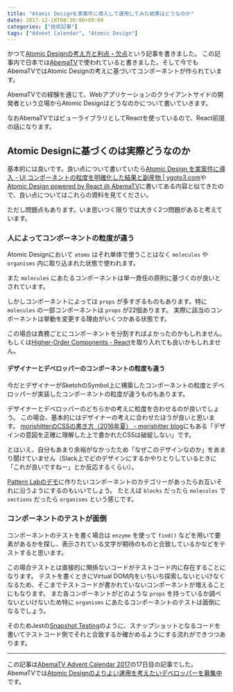 ```yaml
---
title: "Atomic Designを実案件に導入して運用してみた結果はどうなのか"
date: 2017-12-18T00:30:00+09:00
categories: ["技術記事"]
tags: ["Advent Calendar", "Atomic Design"]
---
```


かつて[Atomic Designの考え方と利点・欠点](http://blog.kubosho.com/entry/using-atomic-design)という記事を書きました。
この記事内で日本では[AbemaTV](https://abema.tv/)で使われていると書きました。そして今でもAbemaTVではAtomic Designの考えに基づいてコンポーネントが作られています。

AbemaTVでの経験を通じて、Webアプリケーションのクライアントサイドの開発者という立場からAtomic Designはどうなのかについて書いていきます。

なおAbemaTVではビューライブラリとしてReactを使っているので、React前提の話になります。

## Atomic Designに基づくのは実際どうなのか

基本的には良いです。良い点について書いていたら[Atomic Design を実案件に導入 \- UI コンポーネントの粒度を明確化した結果と副産物 \| ygoto3\.com](https://ygoto3.com/posts/atomic-design-on-actual-project/)や[Atomic Design powered by React @ AbemaTV](https://www.slideshare.net/ygoto3q/atomic-desigin-powered-by-react-abematv/31)に書いてある内容と似てきたので、良い点についてはこれらの資料を見てください。

ただし問題点もあります。いま思いつく限りでは大きく2つ問題があると考えています。

### 人によってコンポーネントの粒度が違う

Atomic Designにおいて `atoms` はそれ単体で使うことはなく `molecules` や `organisms` 内に取り込まれた状態で使われます。

また `molecules` にあたるコンポーネントは単一責任の原則に基づくのが良いとされています。

しかしコンポーネントによっては `props` が多すぎるものもあります。特に `molecules` の一部コンポーネントは `props` が22個あります。
実際に該当のコンポーネントは挙動を変更する理由がいくつかある状態です。

この場合は責務ごとにコンポーネントを分割すればよかったのかもしれません。
もしくは[Higher\-Order Components \- React](https://reactjs.org/docs/higher-order-components.html)を取り入れても良いかもしれません。

#### デザイナーとデベロッパーのコンポーネントの粒度も違う

今だとデザイナーがSketchのSymbol上に構築したコンポーネントの粒度とデベロッパーが実装したコンポーネントの粒度が違うものもあります。

デザイナーとデベロッパーのどちらかの考えに粒度を合わせるのが良いでしょう。
この場合、基本的にはデザイナーの考えに合わせたほうが良いと思います。
[morishitterのCSSの書き方（2016年夏） \- morishitter blog](http://morishitter.hatenablog.com/entry/2016/07/29/204642)にもある「デザインの意図を正確に理解した上で書かれたCSSは破綻しない」です。

とはいえ、自分もあまり余裕がなかったため「なぜこのデザインなのか」をあまり聞けていません（Slack上でどのデザインにするかやりとりしているときに「これが良いですねー」とか反応するくらい）。

[Pattern Labのデモ](http://demo.patternlab.io/)に作りたいコンポーネントのカテゴリーがあったらお互いそれに沿うようにするのもいいでしょう。
たとえば `blocks` だったら `molecules` で `sections` だったら `organisms` という感じです。

### コンポーネントのテストが面倒

コンポーネントのテストを書く場合は `enzyme` を使って `find()` などを用いて要素があるかを探し、表示されている文字が期待のものと合致しているかなどをテストすると思います。

この場合テストとは直接的に関係ないコードがテストコード内に存在することになります。
テストを書くときにVirtual DOM内をいちいち探索しないといけなくなるため、そこまでテストコードが書かれていないコンポーネントが増えることにもなります。
また各コンポーネントがどのような `props` を持っているか調べないといけないため特に `organisms` にあたるコンポーネントのテストは面倒になるでしょう。

そのためJestの[Snapshot Testing](https://facebook.github.io/jest/docs/en/snapshot-testing.html)のように、スナップショットとなるコードを書いてテストコード側でそれと合致するか確かめるようにする流れができつつあります。

---

この記事は[AbemaTV Advent Calendar 2017](https://adventar.org/calendars/2216)の17日目の記事でした。
AbemaTVでは[Atomic Designのよりよい運用を考えたいデベロッパーを募集中](https://recruit.abematv.co.jp/jobs/engineer/)です。
